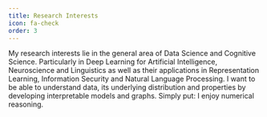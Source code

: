 ```yaml
---
title: Research Interests
icon: fa-check
order: 3
---
```


My research interests lie in the general area of Data Science and Cognitive Science. Particularly in Deep Learning for Artificial Intelligence, Neuroscience and Linguistics as well as their applications in Representation Learning, Information Security and Natural Language Processing. I want to be able to understand data, its underlying distribution and properties by developing interpretable models and graphs. Simply put: I enjoy numerical reasoning.
